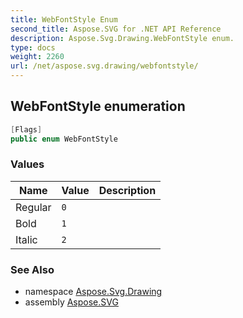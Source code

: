 ```yaml
---
title: WebFontStyle Enum
second_title: Aspose.SVG for .NET API Reference
description: Aspose.Svg.Drawing.WebFontStyle enum. 
type: docs
weight: 2260
url: /net/aspose.svg.drawing/webfontstyle/
---
```

## WebFontStyle enumeration

```csharp
[Flags]
public enum WebFontStyle
```

### Values

| Name | Value | Description |
| --- | --- | --- |
| Regular | `0` |  |
| Bold | `1` |  |
| Italic | `2` |  |

### See Also

* namespace [Aspose.Svg.Drawing](../../aspose.svg.drawing/)
* assembly [Aspose.SVG](../../)
